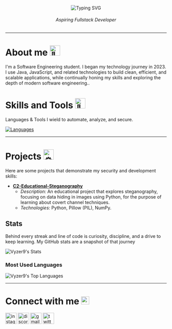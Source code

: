 <!-- Animated Title -->
<p align="center">
  <img src="https://readme-typing-svg.herokuapp.com?font=Fira+Code&size=28&pause=1000&color=36BCF7&center=true&vCenter=true&width=435&lines=Hi+Guys,+I'm+Richard!;Dev+%7C+Fullstack;Welcome+to+my+Profile!+🚀" alt="Typing SVG" /> 
</p>

<h6 align="center">Aspiring Fullstack Developer</h6>

---

<!-- About me -->
<h1>About me <picture>
  <source srcset="https://fonts.gstatic.com/s/e/notoemoji/latest/1f44b/512.webp" type="image/webp">
  <img src="https://fonts.gstatic.com/s/e/notoemoji/latest/1f44b/512.gif" alt="👋" width="32" height="32">
</picture></h1>
<p>I'm a Software Engineering student. I began my technology journey in 2023. I use Java, JavaScript, and related technologies to build clean, efficient, and scalable applications, while continually honing my skills and exploring the depth of modern software engineering..</p>

<!-- Skills and Tools -->
<h1>Skills and Tools <picture>
  <source srcset="https://fonts.gstatic.com/s/e/notoemoji/latest/1f3af/512.webp" type="image/webp">
  <img src="https://fonts.gstatic.com/s/e/notoemoji/latest/1f3af/512.gif" alt="🎯" width="32" height="32">
</picture></h1>

<p>Languages & Tools I wield to automate, analyze, and secure.</p>

[![Languages](https://skillicons.dev/icons?i=python,linux,bash,js,ts,html,css,bootstrap,sass,git)](https://skillicons.dev)


---

<!-- Project -->
<h1>Projects <picture>
  <source srcset="https://fonts.gstatic.com/s/e/notoemoji/latest/2699_fe0f/512.webp" type="image/webp">
  <img src="https://fonts.gstatic.com/s/e/notoemoji/latest/2699_fe0f/512.gif" alt="⚙" width="32" height="32">
</picture> </h1> 
Here are some projects that demonstrate my security and development skills:

* **[C2-Educational-Steganography](https://github.com/Vyzer9/C2-Educational-Steganography)**
    * *Description:* An educational project that explores steganography, focusing on data hiding in images using Python, for the purpose of learning about covert channel techniques.
    * *Technologies:* Python, Pillow (PIL), NumPy.

<!-- Stats -->
## Stats
<p>Behind every streak and line of code is curiosity, discipline, and a drive to keep learning. My GitHub stats are a snapshot of that journey</p>

![Vyzer9's Stats](https://github-readme-stats.vercel.app/api?username=Vyzer9&theme=chartreuse-dark&show_icons=true&hide_border=true&count_private=true)

### Most Used Languages
![Vyzer9's Top Languages](https://github-readme-stats.vercel.app/api/top-langs/?username=Vyzer9&theme=chartreuse-dark&show_icons=true&hide_border=true&layout=compact)

---

<!-- Connect with me-->
<h1 align="left">Connect with me <img src="https://raw.githubusercontent.com/Tarikul-Islam-Anik/Animated-Fluent-Emojis/master/Emojis/Smilies/Love%20Letter.png" alt="Love Letter" width="25" height="25" /></h1>
<div align="left">
  <a href="https://www.instagram.com/rsc.santoz"><img src="https://img.shields.io/static/v1?message=Instagram&logo=instagram&label=&color=E4405F&logoColor=white&labelColor=413b3b&style=for-the-badge" height="35" alt="instagram logo" /></a>
  <a href="https://discord.gg/vSS9Q2YP5D"><img src="https://img.shields.io/static/v1?message=Discord&logo=discord&label=&color=7289DA&logoColor=white&labelColor=413b3b&style=for-the-badge" height="35" alt="discord logo" /></a>
  <a href="mailto:Samzoovsk19@gmail.com"><img src="https://img.shields.io/static/v1?message=Gmail&logo=gmail&label=&color=D14836&logoColor=white&labelColor=413b3b&style=for-the-badge" height="35" alt="gmail logo" /></a>
  <a href="https://twitter.com/Vyzr9"><img src="https://img.shields.io/static/v1?message=Twitter&logo=twitter&label=&color=1DA1F2&logoColor=white&labelColor=413b3b&style=for-the-badge" height="35" alt="twitter logo" /></a>
</div>
